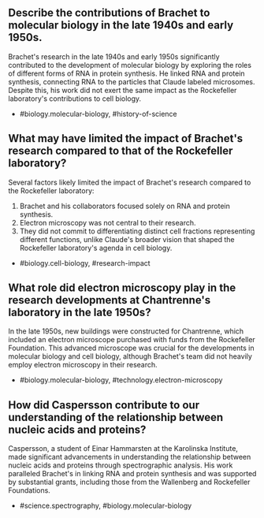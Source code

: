   
## Describe the contributions of Brachet to molecular biology in the late 1940s and early 1950s.

Brachet's research in the late 1940s and early 1950s significantly contributed to the development of molecular biology by exploring the roles of different forms of RNA in protein synthesis. He linked RNA and protein synthesis, connecting RNA to the particles that Claude labeled microsomes. Despite this, his work did not exert the same impact as the Rockefeller laboratory's contributions to cell biology.

- #biology.molecular-biology, #history-of-science


## What may have limited the impact of Brachet's research compared to that of the Rockefeller laboratory?

Several factors likely limited the impact of Brachet's research compared to the Rockefeller laboratory:
1. Brachet and his collaborators focused solely on RNA and protein synthesis.
2. Electron microscopy was not central to their research.
3. They did not commit to differentiating distinct cell fractions representing different functions, unlike Claude's broader vision that shaped the Rockefeller laboratory's agenda in cell biology.

- #biology.cell-biology, #research-impact


## What role did electron microscopy play in the research developments at Chantrenne's laboratory in the late 1950s?

In the late 1950s, new buildings were constructed for Chantrenne, which included an electron microscope purchased with funds from the Rockefeller Foundation. This advanced microscope was crucial for the developments in molecular biology and cell biology, although Brachet's team did not heavily employ electron microscopy in their research.

- #biology.molecular-biology, #technology.electron-microscopy


## How did Caspersson contribute to our understanding of the relationship between nucleic acids and proteins?

Caspersson, a student of Einar Hammarsten at the Karolinska Institute, made significant advancements in understanding the relationship between nucleic acids and proteins through spectrographic analysis. His work paralleled Brachet's in linking RNA and protein synthesis and was supported by substantial grants, including those from the Wallenberg and Rockefeller Foundations.

- #science.spectrography, #biology.molecular-biology